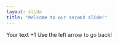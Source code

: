 ```yaml
---
layout: slide
title: "Welcome to our second slide!"
---
```

Your text +1
Use the left arrow to go back!

